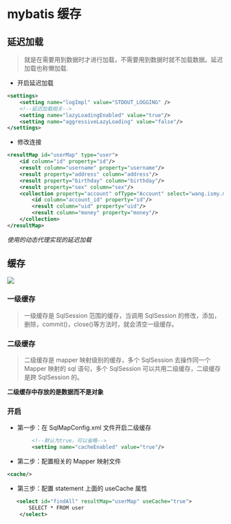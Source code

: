 # mybatis 缓存

## 延迟加载

>就是在需要用到数据时才进行加载，不需要用到数据时就不加载数据。延迟加载也称懒加载. 

- 开启延迟加载

```xml
<settings>
    <setting name="logImpl" value="STDOUT_LOGGING" />
    <!--延迟加载相关-->
    <setting name="lazyLoadingEnabled" value="true"/>
    <setting name="aggressiveLazyLoading" value="false"/>
</settings>
```

- 修改连接

```xml
<resultMap id="userMap" type="user">
    <id column="id" property="id"/>
    <result column="username" property="username"/>
    <result property="address" column="address"/>
    <result property="birthday" column="birthday"/>
    <result property="sex" column="sex"/>
    <collection property="account" ofType="Account" select="wang.ismy.mybatis.dao.AccountDao.findById" column="id">
        <id column="account_id" property="id"/>
        <result column="uid" property="uid"/>
        <result column="money" property="money"/>
    </collection>
</resultMap>
```

*使用的动态代理实现的延迟加载*

## 缓存

![](https://img-blog.csdn.net/20150726164148424?watermark/2/text/aHR0cDovL2Jsb2cuY3Nkbi5uZXQv/font/5a6L5L2T/fontsize/400/fill/I0JBQkFCMA==/dissolve/70/gravity/Center)

### 一级缓存

>一级缓存是 SqlSession 范围的缓存，当调用 SqlSession 的修改，添加，删除，commit()，close()等方法时，就会清空一级缓存。 

### 二级缓存

>二级缓存是 mapper 映射级别的缓存，多个 SqlSession 去操作同一个 Mapper 映射的 sql 语句，多个 SqlSession 可以共用二级缓存，二级缓存是跨 SqlSession 的。 

**二级缓存中存放的是数据而不是对象**

### 开启

- 第一步：在 SqlMapConfig.xml 文件开启二级缓存

```xml
        <!--默认为true，可以省略-->
        <setting name="cacheEnabled" value="true"/>
```
- 第二步：配置相关的 Mapper 映射文件 

```xml
<cache/>
```
- 第三步：配置 statement 上面的 useCache 属性 

```xml
   <select id="findAll" resultMap="userMap" useCache="true">
       SELECT * FROM user
    </select>
```




